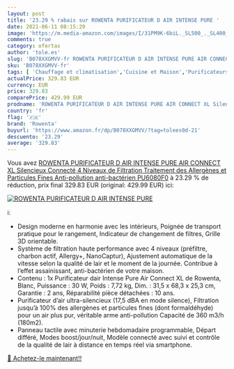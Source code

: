 ```yaml
---
layout: post
title: '23.29 % rabais sur ROWENTA PURIFICATEUR D AIR INTENSE PURE '
date: 2021-06-11 08:15:29
image: 'https://m.media-amazon.com/images/I/31PM9K-6biL._SL500_._SL400_.jpg'
comments: true
category: ofertas
author: 'tole.es'
slug: 'B078XXGMVV-fr ROWENTA PURIFICATEUR D AIR INTENSE PURE AIR CONNECT XL...'
sku: 'B078XXGMVV-fr'
tags: [ 'Chauffage et climatisation','Cuisine et Maison','Purificateurs dair','rowenta', ]
actualPrice: 329.83 EUR
currency: EUR
price: 329.83
comparePrice: 429.99 EUR
prodname: 'ROWENTA PURIFICATEUR D AIR INTENSE PURE AIR CONNECT XL Silencieux  Connecté  4 Niveaux de Filtration  Traitement des Allergènes et Particules Fines  Anti-pollution anti-bactérien PU6080F0'
country: 'fr'
flag: '🇫🇷'
brand: 'Rowenta'
buyurl: 'https://www.amazon.fr/dp/B078XXGMVV/?tag=tolees0d-21'
descuento: '23.29'
average: '329.83'
---
```


Vous avez [ROWENTA PURIFICATEUR D AIR INTENSE PURE AIR CONNECT XL Silencieux  Connecté  4 Niveaux de Filtration  Traitement des Allergènes et Particules Fines  Anti-pollution anti-bactérien PU6080F0](https://www.amazon.fr/dp/B078XXGMVV/?tag=tolees0d-21)  à  23.29 % de réduction, prix final  329.83 EUR (original: 429.99 EUR) ici:

[![ROWENTA PURIFICATEUR D AIR INTENSE PURE ](https://m.media-amazon.com/images/I/31PM9K-6biL._SL500_._SL400_.jpg)](https://www.amazon.fr/dp/B078XXGMVV/?tag=tolees0d-21)

ℹ️:

- Design moderne en harmonie avec les intérieurs, Poignée de transport pratique pour le rangement, Indicateur de changement de filtres, Grille 3D orientable.
- Système de filtration haute performance avec 4 niveaux (préfiltre, charbon actif, Allergy+, NanoCaptur), Ajustement automatique de la vitesse selon la qualité de lair et le moment de la journée. Contribue à l’effet assainissant, anti-bactérien de votre maison.
- Contenu : 1x Purificateur dair Intense Pure Air Connect XL de Rowenta, Blanc, Puissance : 30 W, Poids : 7,72 kg, Dim. : 31,5 x 68,3 x 25,3 cm, Garantie : 2 ans, Réparabilité pièce détachées : 10 ans.
- Purificateur d’air ultra-silencieux (17,5 dBA en mode silence), Filtration jusqu’à 100% des allergènes et particules fines (dont formaldéhyde) pour un air plus pur, véritable arme anti-pollution Capacité de 360 m3/h (180m2).
- Panneau tactile avec minuterie hebdomadaire programmable, Départ différé, Modes boost/jour/nuit, Modèle connecté avec suivi et contrôle de la qualité de lair à distance en temps réel via smartphone.

[🛒 Achetez-le maintenant!!](https://www.amazon.fr/dp/B078XXGMVV/?tag=tolees0d-21)
